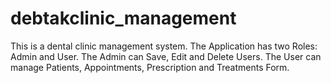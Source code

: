 # debtakclinic_management
This is a dental clinic management system. The Application has two Roles: Admin and User. The Admin can Save, Edit and Delete Users. The User can manage Patients, Appointments, Prescription and Treatments Form.
